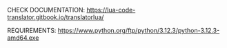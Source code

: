CHECK DOCUMENTATION: https://lua-code-translator.gitbook.io/translatorlua/


REQUIREMENTS: https://www.python.org/ftp/python/3.12.3/python-3.12.3-amd64.exe

